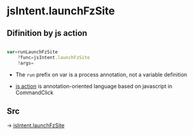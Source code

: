 # jsIntent.launchFzSite

## Difinition by js action

```js.js

var=runLaunchFzSite
	?func=jsIntent.launchFzSite
	?args=

```

- The `run` prefix on var is a process annotation, not a variable definition

- [js action](#) is annotation-oriented language based on javascript in CommandClick

## Src

-> [jsIntent.launchFzSite](https://github.com/puutaro/CommandClick/blob/master/app/src/main/java/com/puutaro/commandclick/fragment_lib/terminal_fragment/js_interface/JsIntent.kt#L38)



